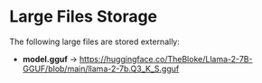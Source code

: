 # Large Files Storage
The following large files are stored externally:

- **model.gguf** → https://huggingface.co/TheBloke/Llama-2-7B-GGUF/blob/main/llama-2-7b.Q3_K_S.gguf

